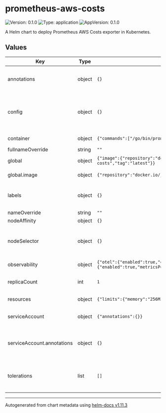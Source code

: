 # prometheus-aws-costs

![Version: 0.1.0](https://img.shields.io/badge/Version-0.1.0-informational?style=flat-square) ![Type: application](https://img.shields.io/badge/Type-application-informational?style=flat-square) ![AppVersion: 0.1.0](https://img.shields.io/badge/AppVersion-0.1.0-informational?style=flat-square)

A Helm chart to deploy Prometheus AWS Costs exporter in Kubernetes.

## Values

| Key | Type | Default | Description |
|-----|------|---------|-------------|
| annotations | object | `{}` | Map of annotations applied to all resources |
| config | object | `{}` | Prometheus AWS Costs configuration used as environment variable |
| container | object | `{"commands":["/go/bin/prometheus-aws-costs"]}` | Configure container |
| fullnameOverride | string | `""` |  |
| global | object | `{"image":{"repository":"docker.io/jleloup/prometheus-aws-costs","tag":"latest"}}` | Global values |
| global.image | object | `{"repository":"docker.io/jleloup/prometheus-aws-costs","tag":"latest"}` | Image configuration |
| labels | object | `{}` | Map of labels applied to all resources |
| nameOverride | string | `""` |  |
| nodeAffinity | object | `{}` |  |
| nodeSelector | object | `{}` | Node selector for nodes to schedule the pod on |
| observability | object | `{"otel":{"enabled":true,"endpoint":""},"prometheus":{"enabled":true,"metricsPort":"11223","path":"/metrics","scrapeInterval":"1m"}}` | Configure observability |
| replicaCount | int | `1` | Number of replicas to run |
| resources | object | `{"limits":{"memory":"256Mi"},"requests":{"cpu":"50m","memory":"256Mi"}}` | Pod resources |
| serviceAccount | object | `{"annotations":{}}` | Service Account configuration |
| serviceAccount.annotations | object | `{}` | Service Account annotations. Useful for IRSA. |
| tolerations | list | `[]` | Tolerations to schedule the pod on tainted nodes |

----------------------------------------------
Autogenerated from chart metadata using [helm-docs v1.11.3](https://github.com/norwoodj/helm-docs/releases/v1.11.3)
